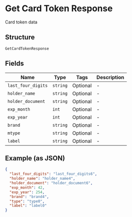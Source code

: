 
# Get Card Token Response

Card token data

## Structure

`GetCardTokenResponse`

## Fields

| Name | Type | Tags | Description |
|  --- | --- | --- | --- |
| `last_four_digits` | `string` | Optional | - |
| `holder_name` | `string` | Optional | - |
| `holder_document` | `string` | Optional | - |
| `exp_month` | `int` | Optional | - |
| `exp_year` | `int` | Optional | - |
| `brand` | `string` | Optional | - |
| `mtype` | `string` | Optional | - |
| `label` | `string` | Optional | - |

## Example (as JSON)

```json
{
  "last_four_digits": "last_four_digits6",
  "holder_name": "holder_name4",
  "holder_document": "holder_document6",
  "exp_month": 42,
  "exp_year": 254,
  "brand": "brand4",
  "type": "type0",
  "label": "label0"
}
```


